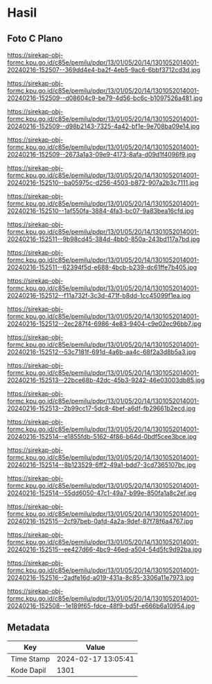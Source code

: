 # Hasil

## Foto C Plano

https://sirekap-obj-formc.kpu.go.id/c85e/pemilu/pdpr/13/01/05/20/14/1301052014001-20240216-152507--369dd4e4-ba2f-4eb5-9ac6-6bbf3712cd3d.jpg

https://sirekap-obj-formc.kpu.go.id/c85e/pemilu/pdpr/13/01/05/20/14/1301052014001-20240216-152509--d08604c9-be79-4d56-bc6c-b1097526a481.jpg

https://sirekap-obj-formc.kpu.go.id/c85e/pemilu/pdpr/13/01/05/20/14/1301052014001-20240216-152509--d98b2143-7325-4a42-bf1e-9e708ba09e14.jpg

https://sirekap-obj-formc.kpu.go.id/c85e/pemilu/pdpr/13/01/05/20/14/1301052014001-20240216-152509--2673a1a3-09e9-4173-8afa-d09d1f4096f9.jpg

https://sirekap-obj-formc.kpu.go.id/c85e/pemilu/pdpr/13/01/05/20/14/1301052014001-20240216-152510--ba05975c-d256-4503-b872-907a2b3c7111.jpg

https://sirekap-obj-formc.kpu.go.id/c85e/pemilu/pdpr/13/01/05/20/14/1301052014001-20240216-152510--1af550fa-3884-4fa3-bc07-9a83bea16cfd.jpg

https://sirekap-obj-formc.kpu.go.id/c85e/pemilu/pdpr/13/01/05/20/14/1301052014001-20240216-152511--9b98cd45-384d-4bb0-850a-243bd117a7bd.jpg

https://sirekap-obj-formc.kpu.go.id/c85e/pemilu/pdpr/13/01/05/20/14/1301052014001-20240216-152511--62394f5d-e688-4bcb-b239-dc61ffe7b405.jpg

https://sirekap-obj-formc.kpu.go.id/c85e/pemilu/pdpr/13/01/05/20/14/1301052014001-20240216-152512--f11a732f-3c3d-471f-b8dd-1cc45099f1ea.jpg

https://sirekap-obj-formc.kpu.go.id/c85e/pemilu/pdpr/13/01/05/20/14/1301052014001-20240216-152512--2ec287f4-6986-4e83-9404-c9e02ec96bb7.jpg

https://sirekap-obj-formc.kpu.go.id/c85e/pemilu/pdpr/13/01/05/20/14/1301052014001-20240216-152512--53c7181f-691d-4a6b-aa4c-68f2a3d8b5a3.jpg

https://sirekap-obj-formc.kpu.go.id/c85e/pemilu/pdpr/13/01/05/20/14/1301052014001-20240216-152513--22bce68b-42dc-45b3-9242-46e03003db85.jpg

https://sirekap-obj-formc.kpu.go.id/c85e/pemilu/pdpr/13/01/05/20/14/1301052014001-20240216-152513--2b99cc17-5dc8-4bef-a6df-fb29661b2ecd.jpg

https://sirekap-obj-formc.kpu.go.id/c85e/pemilu/pdpr/13/01/05/20/14/1301052014001-20240216-152514--e1855fdb-5162-4f86-b64d-0bdf5cee3bce.jpg

https://sirekap-obj-formc.kpu.go.id/c85e/pemilu/pdpr/13/01/05/20/14/1301052014001-20240216-152514--8b123529-6ff2-49a1-bdd7-3cd7365107bc.jpg

https://sirekap-obj-formc.kpu.go.id/c85e/pemilu/pdpr/13/01/05/20/14/1301052014001-20240216-152514--55dd6050-47c1-49a7-b99e-850fa1a8c2ef.jpg

https://sirekap-obj-formc.kpu.go.id/c85e/pemilu/pdpr/13/01/05/20/14/1301052014001-20240216-152515--2cf97beb-0afd-4a2a-9def-87f78f6a4767.jpg

https://sirekap-obj-formc.kpu.go.id/c85e/pemilu/pdpr/13/01/05/20/14/1301052014001-20240216-152515--ee427d66-4bc9-46ed-a504-54d5fc9d92ba.jpg

https://sirekap-obj-formc.kpu.go.id/c85e/pemilu/pdpr/13/01/05/20/14/1301052014001-20240216-152516--2adfe16d-a019-431a-8c85-3306a11e7973.jpg

https://sirekap-obj-formc.kpu.go.id/c85e/pemilu/pdpr/13/01/05/20/14/1301052014001-20240216-152508--1e189f65-fdce-48f9-bd5f-e666b6a10954.jpg


## Metadata

| Key        | Value               |
| ---------- | ------------------- |
| Time Stamp | 2024-02-17 13:05:41 |
| Kode Dapil | 1301                |



